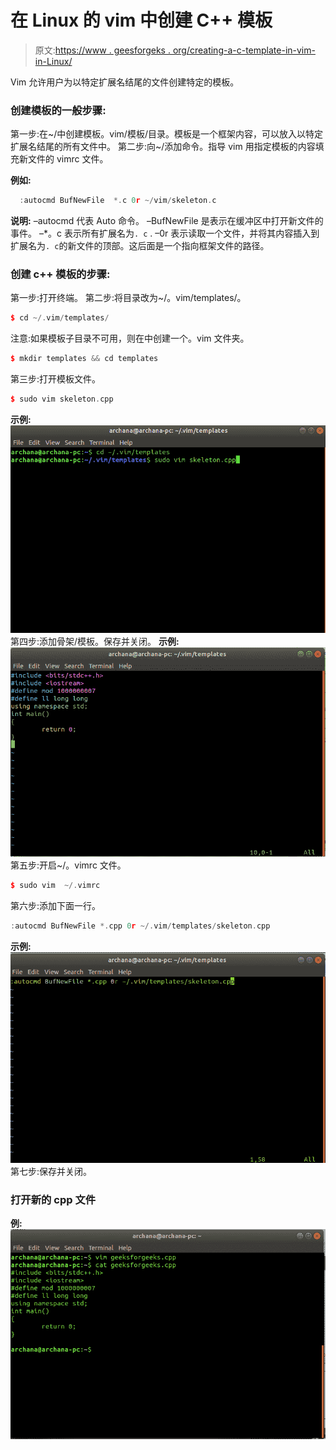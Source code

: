 # 在 Linux 的 vim 中创建 C++ 模板

> 原文:[https://www . geesforgeks . org/creating-a-c-template-in-vim-in-Linux/](https://www.geeksforgeeks.org/creating-a-c-template-in-vim-in-linux/)

Vim 允许用户为以特定扩展名结尾的文件创建特定的模板。

### 创建模板的一般步骤:

第一步:在~/中创建模板。vim/模板/目录。模板是一个框架内容，可以放入以特定扩展名结尾的所有文件中。
第二步:向~/添加命令。指导 vim 用指定模板的内容填充新文件的 vimrc 文件。

**例如:**

```cpp
  :autocmd BufNewFile  *.c 0r ~/vim/skeleton.c 

```

**说明:**
–autocmd 代表 Auto 命令。
–BufNewFile 是表示在缓冲区中打开新文件的事件。
–*。c 表示所有扩展名为` . c ` .
–0r 表示读取一个文件，并将其内容插入到扩展名为` . c `的新文件的顶部。这后面是一个指向框架文件的路径。

### 创建 c++ 模板的步骤:

第一步:打开终端。
第二步:将目录改为~/。vim/templates/。

```cpp
$ cd ~/.vim/templates/

```

注意:如果模板子目录不可用，则在中创建一个。vim 文件夹。

```cpp
$ mkdir templates && cd templates

```

第三步:打开模板文件。

```cpp
$ sudo vim skeleton.cpp

```

**示例:**
![](img/97323045be27ac98522d4504bdae3e16.png)
第四步:添加骨架/模板。保存并关闭。
**示例:**
![](img/0c12d971a2e03756985c8e963767c2aa.png)
第五步:开启~/。vimrc 文件。

```cpp
$ sudo vim  ~/.vimrc

```

第六步:添加下面一行。

```cpp
:autocmd BufNewFile *.cpp 0r ~/.vim/templates/skeleton.cpp

```

**示例:**
![](img/b1bd6783a349d254cca8366c51112996.png)
第七步:保存并关闭。

### 打开新的 cpp 文件

**例:**
![](img/e33484176e9e528a68eecb0ddec95db2.png)
